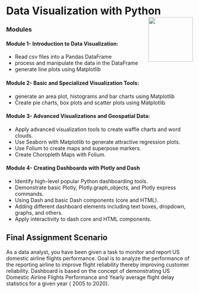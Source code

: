 # Data Visualization with Python <img src="https://raw.githubusercontent.com/roshangrewal/IBM-Data-Science-Professional-Certification/master/IBM-Banner.png" align="right" width="120" />

### Modules

#### Module 1- Introduction to Data Visualization: 
- Read csv files into a Pandas DataFrame
- process and manipulate the data in the DataFrame
- generate line plots using Matplotlib

#### Module 2- Basic and Specialized Visualization Tools: 
- generate an area plot, histograms and bar charts using Matplotlib
- Create pie charts, box plots and scatter plots using Matplotlib

#### Module 3- Advanced Visualizations and Geospatial Data:
- Apply advanced visualization tools to create waffle charts and word clouds.
- Use Seaborn with Matplotlib to generate attractive regression plots.
- Use Folium to create maps and superpose markers.
- Create Choropleth Maps with Folium.

#### Module 4- Creating Dashboards with Plotly and Dash
- Identify high-level popular Python dashboarding tools.
- Demonstrate basic Plotly, Plotly.graph_objects, and Plotly express commands.
- Using Dash and basic Dash components (core and HTML).
- Adding different dashboard elements including text boxes, dropdown, graphs, and others.
- Apply interactivity to dash core and HTML components.

## Final Assignment Scenario

As a data analyst, you have been given a task to monitor and report US domestic airline flights performance. Goal is to analyze the performance of the reporting airline to improve flight reliability thereby improving customer reliability.
Dashboard is based on the concept of demonstrating US Domestic Airline Flights Performance and Yearly average flight delay statistics for a given year ( 2005 to 2020).



